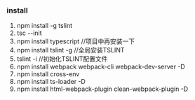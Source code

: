 ### install
1. npm install -g tslint
2. tsc --init
3. npm install typescript //项目中再安装一下
4. npm install tslint -g //全局安装TSLINT
5. tslint -i   //初始化TSLINT配置文件
6. npm install webpack webpack-cli webpack-dev-server -D
7. npm install cross-env
8. npm install ts-loader -D
9. npm install html-webpack-plugin clean-webpack-plugin -D